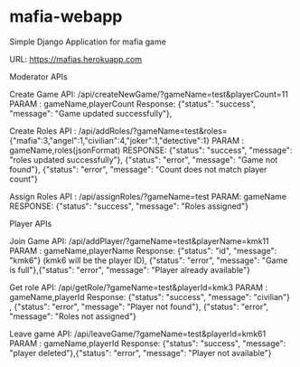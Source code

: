 # mafia-webapp
Simple Django Application for mafia game

URL: https://mafias.herokuapp.com

Moderator APIs

Create Game
API:  /api/createNewGame/?gameName=test&playerCount=11
PARAM : gameName,playerCount
Response:  {"status": "success", "message": "Game updated successfully"}, 

Create Roles
API :  /api/addRoles/?gameName=test&roles={"mafia":3,"angel":1,"civilian":4,"joker":1,"detective":1}
PARAM : gameName,roles(jsonFormat)
RESPONSE: {"status": "success", "message": "roles updated successfully"}, {"status": "error", "message": "Game not found"}, {"status": "error", "message": "Count does not match player count"}

Assign Roles
API : /api/assignRoles/?gameName=test
PARAM: gameName
RESPONSE: {"status": "success", "message": "Roles assigned"}


Player APIs

Join Game
API:  /api/addPlayer/?gameName=test&playerName=kmk11
PARAM : gameName,playerName
Response:  {"status": "id", "message": "kmk6"} (kmk6 will be the player ID), {"status": "error", "message": "Game is full"},{"status": "error", "message": "Player already available"}

Get role
API: /api/getRole/?gameName=test&playerId=kmk3
PARAM : gameName,playerId
Response:  {"status": "success", "message": "civilian"} , {"status": "error", "message": "Player not found"}, {"status": "error", "message": "Roles not assigned"}

 Leave game
API: /api/leaveGame/?gameName=test&playerId=kmk61
PARAM : gameName,playerId
Response:  {"status": "success", "message": "player deleted"},{"status": "error", "message": "Player not available"}
